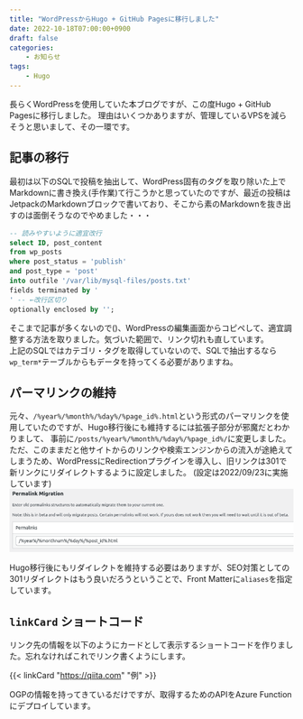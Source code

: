 ```yaml
---
title: "WordPressからHugo + GitHub Pagesに移行しました"
date: 2022-10-18T07:00:00+0900
draft: false
categories:
    - お知らせ
tags: 
    - Hugo
---
```


長らくWordPressを使用していた本ブログですが、この度Hugo + GitHub Pagesに移行しました。
理由はいくつかありますが、管理しているVPSを減らそうと思いまして、その一環です。

## 記事の移行
最初は以下のSQLで投稿を抽出して、WordPress固有のタグを取り除いた上でMarkdownに書き換え(手作業)て行こうかと思っていたのですが、最近の投稿はJetpackのMarkdownブロックで書いており、そこから素のMarkdownを抜き出すのは面倒そうなのでやめました・・・
```sql
-- 読みやすいように適宜改行
select ID, post_content
from wp_posts
where post_status = 'publish'
and post_type = 'post'
into outfile '/var/lib/mysql-files/posts.txt'
fields terminated by '
' -- ←改行区切り
optionally enclosed by '';
```

そこまで記事が多くないので()、WordPressの編集画面からコピペして、適宜調整する方法を取りました。気づいた範囲で、リンク切れも直しています。  
上記のSQLではカテゴリ・タグを取得していないので、SQLで抽出するなら`wp_term*`テーブルからもデータを持ってくる必要がありますね。

## パーマリンクの維持
元々、`/%year%/%month%/%day%/%page_id%.html`という形式のパーマリンクを使用していたのですが、Hugo移行後にも維持するには拡張子部分が邪魔だとわかりまして、
事前に`/posts/%year%/%month%/%day%/%page_id%/`に変更しました。  
ただ、このままだと他サイトからのリンクや検索エンジンからの流入が途絶えてしまうため、WordPressにRedirectionプラグインを導入し、旧リンクは301で新リンクにリダイレクトするように設定しました。
(設定は2022/09/23に実施しています)  
![旧パーマリンクを指定しておけば、新パーマリンクにリダイレクトしてくれる。便利。](permalink-redirect.png)

Hugo移行後にもリダイレクトを維持する必要はありますが、SEO対策としての301リダイレクトはもう良いだろうということで、Front Matterに`aliases`を指定しています。

## `linkCard` ショートコード
リンク先の情報を以下のようにカードとして表示するショートコードを作りました。忘れなければこれでリンク書くようにします。

{{< linkCard "https://qiita.com" "例" >}}

OGPの情報を持ってきているだけですが、取得するためのAPIをAzure Functionにデプロイしています。
